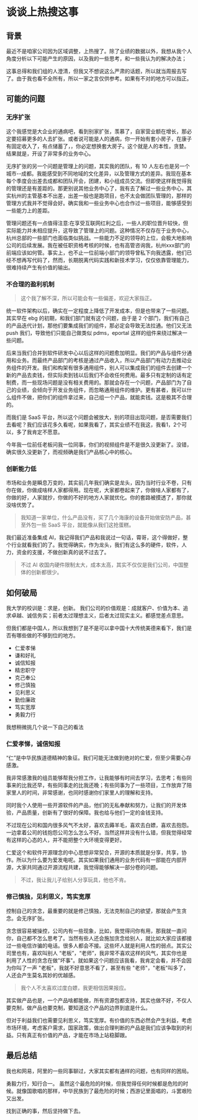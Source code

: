 # 谈谈上热搜这事

## 背景

最近不是咱家公司因为区域调整，上热搜了。除了业绩的数据以外，我想从我个人角度分析以下可能产生的原因，以及我的一些思考，和一些我认为的解决办法；

这事总得和我们组的人澄清，但我又不想说这么严肃的话题，所以就当周报去写了。由于我也看不全所有，所以一家之言仅供参考。如果有不对的地方可以指正。

## 可能的问题

### 无序扩张

这个我感觉是大企业的通病吧，看到别家扩张，羡慕了，自家营业额在增长，那必定要招募更多的人去扩张。或者说可能是人的通病，你一开始有套小房子，在康子有固定收入了，有点储蓄了，，你必定想换套大房子。这个就是人的本性，贪婪。结果就是，开设了非常多的业务中心。

无序扩张的另一个问题是管理上的问题，其实我的团队，有 10 人左右也是另一个城市--成都。我能感受到不同地域的文化差异，以及管理方式的差异。我现在基本每个季度会出差去成都和团队开会，团建，和小组成员交流。但即使这样我觉得我的管理还是有差距的。那更别说其他业务中心了，我有去了解过一些业务中心，其实杭州的主管基本不出差，出差一般也是跑项目，也不太会做团队管理的，那样的管理方式我并不觉得会好。确实我和一些业务中心也合作过一些项目，能够感受到一些能力上的差距。

管理问题还有一点值得注意:在享受互联网红利之后，一些人的职位晋升较快，但实际能力并未相应提升，这导致了管理上的问题。这种情况不仅存在于业务中心，杭州总部的一些部门也面临类似挑战。一些能力不足的领导的上位，会极大地影响公司的后续发展。我在被任职资格考核的时候，也有高管咨询我，杭州xxx部门的前端应该如何管。事实上，也不止一位前端小部门的领导曾私下向我透露，他们已经不想再写代码了，然而，长期脱离代码实践和新技术学习，仅仅依靠管理能力，很难持续产生有价值的输出。

### 不合理的盈利机制

> 这个我了解不深，所以可能会有一些偏差，欢迎大家指正。

统一软件架构以后，确实在一定程度上降低了开发成本，但是也带来了一些问题。其实早在 ebg 的初期，和我们部门就有这个问题，由于是 2 个部门，我们有自己的产品迭代计划，那他们要集成我们的组件，那必定会导致无法拉通。他们又无法 push 我们，导致他们只能自己做类似 pdms，eportal 这样的组件来绕过解决一些问题。

后来当我们合并到软件研发中心以后这样的问题愈加明显。我们的产品与组件分通用和业务。而最终产品部门的考核是通过产品收入，所以产品部门有动力去推动业务组件的开发。我们和构架有很多通用组件，别人可以集成我们的组件去创建一个新的产品去卖钱，但实际卖到钱以后我们不会收任何费用。最多只有定制的话有定制费，而一些现场问题是没有相关费用的。那就会存在一个问题，产品部门为了自己的业绩，会倾向于开发业务组件，而忽略通用组件的维护。更有甚者，我可以什么组件不做，把你们的组件拿过来，自己组一个产品，就能卖钱。这是极其不合理的。

而我们是 SaaS 平台，所以这个问题会被放大，别的项目出现问题，是否需要我们去看呢？我们应该花多久看呢，如果我看了，其实业绩不在我这，我看1，2个可以，多了我肯定不愿意。

今年我一位前任老板问我一位同事，你们的视频组件是不是很久没更新了。没错，确实很久没更新了，而视频确是我们产品核心中的核心。

### 创新能力低

市场和业务是瞬息万变的，其实前几年我们确实是龙头，因为当时行业不卷，只有你在做，你做成啥样人家都得用。现在呢，大家都卷起来了，你做啥人家都有了，你做的好，人家就抄，你做的不好的地方人家就优化。你的套路被摸透了，那你就没啥优势了。

> 我知道一家单位，什么产品没有，买了几个海康的设备开始做安防产品，甚至外包一些 SaaS 平台，就能像从我们这抢蛋糕。

我们最近准备集成 AI，我记得我们产品和我说过一句话，霄哥，这个得做好，整个行业就看我们的了。我觉得确实，作为龙头，我们有这么多的硬件，软件，人力，资金的支援，不做创新真的说不过去了。

> 不过 AI 收国内硬件限制太大，成本太高，其实不仅仅是我们公司，中国整体的创新都很少。

## 如何破局

我大学的校训是：求是，创新。 我们公司的价值观是：成就客户、价值为本、追求卓越、诚信务实；前者太过理想主义，后者太过现实主义。都感觉差点意思。

但我们都是中国人，所以我想到了是不是可以拿中国十大传统美德来看下，我们是否有哪些做的不够到位的地方。

+ 仁爱孝悌
+ 谦和好礼
+ 诚信知报
+ 精忠职守
+ 克己奉公
+ 修己慎独
+ 见利思义
+ 勤俭廉政
+ 笃实宽厚
+ 勇毅力行

我想稍微挑几个说一下自己的看法

### 仁爱孝悌，诚信知报

“仁”是中华民族道德精神的象征。我们可能无法做到绝对的仁爱，但至少需要心存感激。

我非常感激我的组员能够帮我分担工作，让我能够有时间去学习，去思考；有些同事来的比我还早，有些同事走的比我还晚；有些同事为了一些项目，工作放弃了陪家里人的时间，非常感谢，也同时感谢你们家里人的理解和支持。

同时我个人使用一些开源软件的产品，他们的无私奉献和努力，让我们的开发体验，产品质量，创新有了很好的保障。我也给与他们一定的金钱支持。

不过现在公司和国内很多风气不太好，喜欢去薅羊毛，喜欢去白嫖，喜欢去抱怨。一边拿着公司的钱抱怨公司怎么怎么不好。当然这样并没有什么错，但我觉得经常有这样的心态的人，并不能把整个大环境变得更好。

仁爱这个和软件开源理念的中心思想非常契合，开源的本质就是分享，共享，协作。所以为什么要为爱发电呢。其实如果我们通用的业务代码有一部能在内部开源，大家共同通过开源流程共建，我觉得能够解决一部分卷的问题。

> 不过，我让我儿子给别人分享玩具，他也不肯。

### 修己慎独，见利思义，笃实宽厚

控制自己的贪念，最重要的就是修己慎独，无法克制自己的欲望，那就会产生贪念。会无序扩张。

贪念很容易被操控，公司内有一些现象，比如，我觉得问你有用，那我就一直问你，自己都不怎么思考了。当然有些人还会施加贪念给别人，就比如大家应该都接过一些电信诈骗的电话。很多人都会不接。这些坏人就是利用人性的弱点。其实公司里也有，喜欢叫别人 “老板”，“老师”，我非常不喜欢这样的风气，其实你也是利用了人性的贪念在做"坏事"。就如果这个问题应该我看，我肯定会看，并不会因为你叫了一声 "老板"，我就不好意思不看了，甚至有些 "老师"，"老板"叫多了，人还会产生莫名其妙的优越感。

> 我个人不太喜欢过度白嫖，我更相信因果报应。

其实做产品也是，一个产品啥都能做，所有资源包都支持，其实也做不好，不仅人要克制，做产品也要克制，要知道这个产品的边界到底是什么。

但对于利益我们也需要见利思义，笃实宽厚。有价值的东西必然会产生利益，考虑市场环境，考虑客户需求，国家政策，做出合理判断的产品是我们应该争取到的利益。只有真正有价值的产品，才能在市场上站稳脚跟。

## 最后总结

我也和网易，阿里的一些同事聊过，大家其实都有通样的问题，也有同样的困局。

勇毅力行，知行合一。 虽然这个最危险的时候，但我觉得任何时候都是危险的时候。就像国歌唱的那样，中华民族到了最危险的时候；西游记里面唱的，斗罢艰险又出发。

找到正确的事，然后坚持做下去。